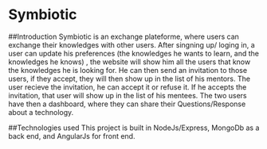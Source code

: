 # Symbiotic

##Introduction 
Symbiotic is an exchange plateforme, where users can exchange their knowledges with other users. 
After singning up/ loging in, a user can update his preferences (the knowledges he wants to learn, and the knowledges he knows) , the website will show him all the users that know the knowledges he is looking for. He can then send an invitation to those users, if they accept, they will then show up in the list of his mentors.
The user recieve the invitation, he can accept it or refuse it. If he accepts the invitation, that user will show up in the list of his mentees. 
The two users have then a dashboard, where they can share their Questions/Response about a technology.

##Technologies used 
This project is built in NodeJs/Express, MongoDb as a back end, and AngularJs for front end. 

